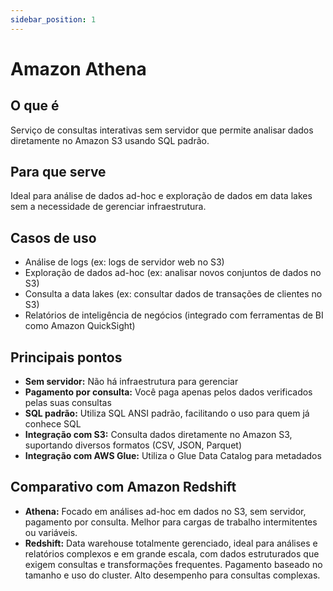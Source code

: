 ```yaml
---
sidebar_position: 1
---
```


# Amazon Athena

## O que é
Serviço de consultas interativas sem servidor que permite analisar dados diretamente no Amazon S3 usando SQL padrão.

## Para que serve
Ideal para análise de dados ad-hoc e exploração de dados em data lakes sem a necessidade de gerenciar infraestrutura.

## Casos de uso
- Análise de logs (ex: logs de servidor web no S3)
- Exploração de dados ad-hoc (ex: analisar novos conjuntos de dados no S3)
- Consulta a data lakes (ex: consultar dados de transações de clientes no S3)
- Relatórios de inteligência de negócios (integrado com ferramentas de BI como Amazon QuickSight)

## Principais pontos
- **Sem servidor:** Não há infraestrutura para gerenciar
- **Pagamento por consulta:** Você paga apenas pelos dados verificados pelas suas consultas
- **SQL padrão:** Utiliza SQL ANSI padrão, facilitando o uso para quem já conhece SQL
- **Integração com S3:** Consulta dados diretamente no Amazon S3, suportando diversos formatos (CSV, JSON, Parquet)
- **Integração com AWS Glue:** Utiliza o Glue Data Catalog para metadados

## Comparativo com Amazon Redshift
- **Athena:** Focado em análises ad-hoc em dados no S3, sem servidor, pagamento por consulta. Melhor para cargas de trabalho intermitentes ou variáveis.
- **Redshift:** Data warehouse totalmente gerenciado, ideal para análises e relatórios complexos e em grande escala, com dados estruturados que exigem consultas e transformações frequentes. Pagamento baseado no tamanho e uso do cluster. Alto desempenho para consultas complexas. 